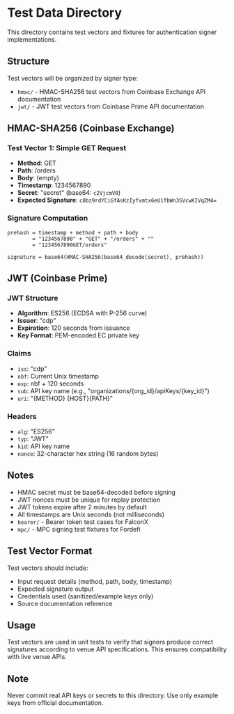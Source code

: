 # Test Data Directory

This directory contains test vectors and fixtures for authentication signer implementations.

## Structure

Test vectors will be organized by signer type:

- `hmac/` - HMAC-SHA256 test vectors from Coinbase Exchange API documentation
- `jwt/` - JWT test vectors from Coinbase Prime API documentation

## HMAC-SHA256 (Coinbase Exchange)

### Test Vector 1: Simple GET Request
- **Method**: GET
- **Path**: /orders
- **Body**: (empty)
- **Timestamp**: 1234567890
- **Secret**: "secret" (base64: `c2VjcmV0`)
- **Expected Signature**: `c0bz9rdYCiGfAsKzIyfvmtx6eU1fbWn3SVcwKIVqZM4=`

### Signature Computation
```
prehash = timestamp + method + path + body
        = "1234567890" + "GET" + "/orders" + ""
        = "1234567890GET/orders"

signature = base64(HMAC-SHA256(base64_decode(secret), prehash))
```

## JWT (Coinbase Prime)

### JWT Structure
- **Algorithm**: ES256 (ECDSA with P-256 curve)
- **Issuer**: "cdp"
- **Expiration**: 120 seconds from issuance
- **Key Format**: PEM-encoded EC private key

### Claims
- `iss`: "cdp"
- `nbf`: Current Unix timestamp
- `exp`: nbf + 120 seconds
- `sub`: API key name (e.g., "organizations/{org_id}/apiKeys/{key_id}")
- `uri`: "{METHOD} {HOST}{PATH}"

### Headers
- `alg`: "ES256"
- `typ`: "JWT"
- `kid`: API key name
- `nonce`: 32-character hex string (16 random bytes)

## Notes
- HMAC secret must be base64-decoded before signing
- JWT nonces must be unique for replay protection
- JWT tokens expire after 2 minutes by default
- All timestamps are Unix seconds (not milliseconds)
- `bearer/` - Bearer token test cases for FalconX
- `mpc/` - MPC signing test fixtures for Fordefi

## Test Vector Format

Test vectors should include:
- Input request details (method, path, body, timestamp)
- Expected signature output
- Credentials used (sanitized/example keys only)
- Source documentation reference

## Usage

Test vectors are used in unit tests to verify that signers produce correct
signatures according to venue API specifications. This ensures compatibility
with live venue APIs.

## Note

Never commit real API keys or secrets to this directory. Use only example
keys from official documentation.
